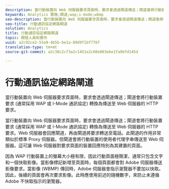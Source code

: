 ```yaml
---
description: 當行動裝置向 Web 伺服器要求頁面時，要求會透過閘道傳送；閘道會將行動裝置要求 (通常採用 WAP 或 I-Mode 通訊協定) 轉換為傳送至 Web 伺服器的 HTTP 要求。
keywords: Analytics 實施;閘道;wap;i-mode;wbmp
seo-description: 當行動裝置向 Web 伺服器要求頁面時，要求會透過閘道傳送；閘道會將行動裝置要求 (通常採用 WAP 或 I-Mode 通訊協定) 轉換為傳送至 Web 伺服器的 HTTP 要求。
seo-title: 行動通訊協定網路閘道
solution: Analytics
title: 行動通訊協定網路閘道
topic: 開發人員和實作
uuid: a2c92ce2-53a9-4b5b-be1a-89d9f1bf776f
translation-type: tm+mt
source-git-commit: a2c38c2cf3a2c1451e2c60e003ebe1fa9bfd145d

---
```



# 行動通訊協定網路閘道

當行動裝置向 Web 伺服器要求頁面時，要求會透過閘道傳送；閘道會將行動裝置要求 (通常採用 WAP 或 I-Mode 通訊協定) 轉換為傳送至 Web 伺服器的 HTTP 要求。

當行動裝置向 Web 伺服器要求頁面時，要求會透過閘道傳送；閘道會將行動裝置要求 (通常採用 WAP 或 I-Mode 通訊協定) 轉換為傳送至 Web 伺服器的 HTTP 要求。Web 伺服器會回應閘道，再由閘道將要求轉送至電話。此閘道的作用非常類似於標準 Proxy 伺服器。但閘道會將行動裝置的使用者代理字串傳送至 Web 伺服器。這可讓 Web 伺服器對要求頁面的裝置回應特別為其建置的頁面。

因為 WAP 行動裝置上的螢幕大小極有限，因此行動頁面極簡潔，通常只包含文字和一個快取影像。當影像標記新增至頁面時，每個頁面都會對 Adobe 伺服器傳送影像要求。當影像 (WBMP) 傳回時，Adobe 伺服器會指示瀏覽器不要加以快取。因此，後續的頁面會再次要求影像。此時應使用前述的隨機數字，來防止未遵循 Adobe 不快取指示的瀏覽器。
